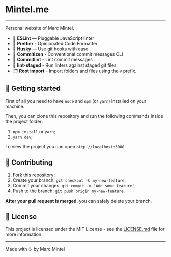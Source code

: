 # Mintel.me
---
Personal website of Marc Mintel.

- 📏 **ESLint** — Pluggable JavaScript linter
- 💖 **Prettier** - Opinionated Code Formatter
- 🐶 **Husky** — Use git hooks with ease
- 📄 **Commitizen** - Conventional commit messages CLI
- 🚓 **Commitlint** - Lint commit messages
- 🚫 **lint-staged** - Run linters against staged git files
- 🗂 **Root import** - Import folders and files using the `@` prefix.

## 🚀 Getting started

First of all you need to have `node` and `npm` (or `yarn`) installed on your machine.

Then, you can clone this repository and run the following commands inside the project folder:

1. `npm install` or `yarn`;
2. `yarn dev`;

To view the project you can open `http://localhost:3000`.

## 🤝 Contributing

1. Fork this repository;
2. Create your branch: `git checkout -b my-new-feature`;
3. Commit your changes: `git commit -m 'Add some feature'`;
4. Push to the branch: `git push origin my-new-feature`.

**After your pull request is merged**, you can safely delete your branch.

## 📝 License

This project is licensed under the MIT License - see the [LICENSE.md](LICENSE.md) file for more information.

---

Made with ☕️ by Marc Mintel
